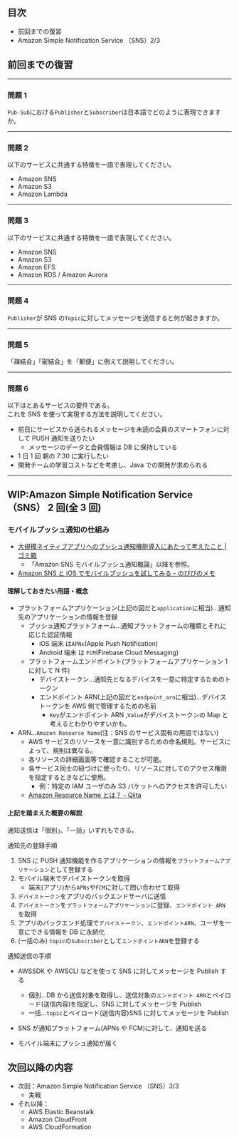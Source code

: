 ## 目次

-   前回までの復習
-   Amazon Simple Notification Service （SNS）2/3

## 前回までの復習

---

### 問題 1

`Pub-Sub`における`Publisher`と`Subscriber`は日本語でどのように表現できますか。

---

### 問題 2

以下のサービスに共通する特徴を一語で表現してください。

-   Amazon SNS
-   Amazon S3
-   Amazon Lambda

---

### 問題 3

以下のサービスに共通する特徴を一語で表現してください。

-   Amazon SNS
-   Amazon S3
-   Amazon EFS
-   Amazon RDS / Amazon Aurora

---

### 問題 4

`Publisher`が SNS の`Topic`に対してメッセージを送信すると何が起きますか。

---

### 問題 5

「疎結合」「密結合」を「郵便」に例えて説明してください。

---

### 問題 6

以下はとあるサービスの要件である。  
これを SNS を使って実現する方法を説明してください。

-   前日にサービスから送られるメッセージを未読の会員のスマートフォンに対して PUSH 通知を送りたい
    -   メッセージのデータと会員情報は DB に保持している
-   1 日 1 回 朝の 7:30 に実行したい
-   開発チームの学習コストなどを考慮し、Java での開発が求められる

---

## WIP:Amazon Simple Notification Service （SNS） 2 回(全 3 回)

### モバイルプッシュ通知の仕組み

-   [大規模ネイティブアプリへのプッシュ通知機能導入にあたって考えたこと | ゴミ箱](https://53ningen.com/native-app-push-notification/)
    -   「Amazon SNS モバイルプッシュ通知概論」以降を参照。
-   [Amazon SNS と iOS でモバイルプッシュを試してみる - のぴぴのメモ](https://nopipi.hatenablog.com/entry/2019/02/17/024158)

#### 理解しておきたい用語・概念

-   プラットフォームアプリケーション(上記の図だと`application`に相当)…通知先のアプリケーションの情報を登録
    -   プッシュ通知プラットフォーム…通知プラットフォームの種類とそれに応じた認証情報
        -   iOS 端末 は`APNs`(Apple Push Notification)
        -   Android 端末 は `FCM`(Firebase Cloud Messaging)
    -   プラットフォームエンドポイント(プラットフォームアプリケーション 1 に対して N 件)
        -   デバイストークン…通知先となるデバイスを一意に特定するためのトークン
        -   エンドポイント ARN(上記の図だと`endpoint_arn`に相当)…デバイストークンを AWS 側で管理するための名前
            -   `Key`がエンドポイント ARN ,`Value`がデバイストークンの Map と考えるとわかりやすいかも。
-   ARN…`Amazon Resource Name`(注：SNS のサービス固有の用語ではない)
    -   AWS サービスのリソースを一意に識別するための命名規則。サービスによって、規則は異なる。
    -   各リソースの詳細画面等で確認することが可能。
    -   各サービス同士の紐づけに使ったり、リソースに対してのアクセス権限を指定するときなどに使用。
        -   例：特定の IAM ユーザのみ S3 バケットへのアクセスを許可したい
    -   [Amazon Resource Name とは？ - Qiita](https://qiita.com/miyuki_samitani/items/4bcfa6343d710f4f9354)

#### 上記を踏まえた概要の解説

通知送信は「個別」、「一括」いずれもできる。

通知先の登録手順

1. SNS に PUSH 通知機能を作るアプリケーションの情報を`プラットフォームアプリケーション`として登録する
2. モバイル端末でデバイストークンを取得
    - 端末(アプリ)から`APNs`や`FCM`に対して問い合わせて取得
3. `デバイストークン`をアプリのバックエンドサーバに送信
4. `デバイストークン`を`プラットフォームアプリケーション`に登録、`エンドポイント ARN` を取得
5. アプリのバックエンド処理で`デバイストークン`、`エンドポイントARN`、ユーザを一意にできる情報を DB に永続化
6. (一括のみ) `topic`の`Subscriber`として`エンドポイントARN`を登録する

通知送信の手順

-   AWSSDK や AWSCLI などを使って SNS に対してメッセージを Publish する

    -   個別…DB から送信対象を取得し、送信対象の`エンドポイント ARN`とペイロード(送信内容)を指定し、SNS に対してメッセージを Publish
    -   一括…`topic`とペイロード(送信内容)SNS に対してメッセージを Publish

-   SNS が通知プラットフォーム(APNs や FCM)に対して、通知を送る
-   モバイル端末にプッシュ通知が届く

## 次回以降の内容

-   次回：Amazon Simple Notification Service （SNS）3/3
    -   実戦
-   それ以降：
    -   AWS Elastic Beanstalk
    -   Amazon CloudFront
    -   AWS CloudFormation
